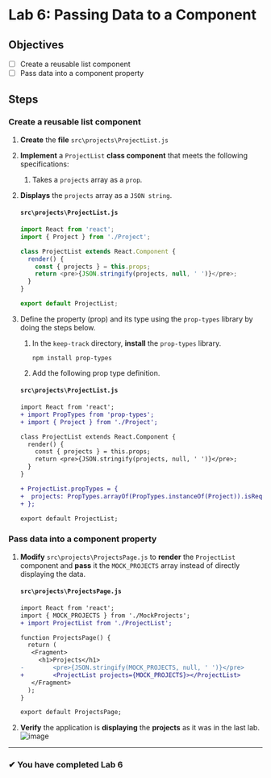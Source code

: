 # Lab 6: Passing Data to a Component

## Objectives

- [ ] Create a reusable list component
- [ ] Pass data into a component property

## Steps

### Create a reusable list component

1. **Create** the **file** `src\projects\ProjectList.js`
2. **Implement** a `ProjectList` **class component** that meets the following specifications:

   1. Takes a `projects` array as a `prop`.

2)  **Displays** the `projects` array as a `JSON string`.

    #### `src\projects\ProjectList.js`

    ```js
    import React from 'react';
    import { Project } from './Project';

    class ProjectList extends React.Component {
      render() {
        const { projects } = this.props;
        return <pre>{JSON.stringify(projects, null, ' ')}</pre>;
      }
    }

    export default ProjectList;
    ```

3.  Define the property (prop) and its type using the `prop-types` library by doing the steps below.

    1.  In the `keep-track` directory, **install** the `prop-types` library.
        ```npm
        npm install prop-types
        ```
    1.  Add the following prop type definition.

    #### `src\projects\ProjectList.js`

    ```diff
    import React from 'react';
    + import PropTypes from 'prop-types';
    + import { Project } from './Project';

    class ProjectList extends React.Component {
      render() {
        const { projects } = this.props;
        return <pre>{JSON.stringify(projects, null, ' ')}</pre>;
      }
    }

    + ProjectList.propTypes = {
    +  projects: PropTypes.arrayOf(PropTypes.instanceOf(Project)).isRequired
    + };

    export default ProjectList;

    ```

### Pass data into a component property

1. **Modify** `src\projects\ProjectsPage.js` to **render** the `ProjectList` component and **pass** it the `MOCK_PROJECTS` array instead of directly displaying the data.

   #### `src\projects\ProjectsPage.js`

   ```diff
   import React from 'react';
   import { MOCK_PROJECTS } from './MockProjects';
   + import ProjectList from './ProjectList';

   function ProjectsPage() {
     return (
      <Fragment>
        <h1>Projects</h1>
   -        <pre>{JSON.stringify(MOCK_PROJECTS, null, ' ')}</pre>
   +        <ProjectList projects={MOCK_PROJECTS}></ProjectList>
      </Fragment>
     );
   }

   export default ProjectsPage;
   ```

2. **Verify** the application is **displaying** the **projects** as it was in the last lab.
   ![image](https://user-images.githubusercontent.com/1474579/64889510-85efa380-d63b-11e9-8dc5-86f6dce8cec2.png)

---

### &#10004; You have completed Lab 6

